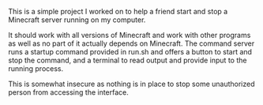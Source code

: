 This is a simple project I worked on to help a friend start and stop a Minecraft server running on my computer.

It should work with all versions of Minecraft and work with other programs as well as no part of it actually depends on Minecraft. The command server runs a startup command provided in run.sh and offers a button to start and stop the command, and a terminal to read output and provide input to the running process.

This is somewhat insecure as nothing is in place to stop some unauthorized person from accessing the interface.
